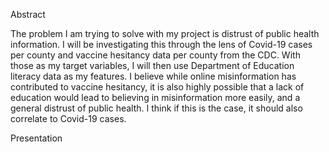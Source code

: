 Abstract

The problem I am trying to solve with my project is
distrust of public health information. I will be investigating this through the lens of 
Covid-19 cases per county and vaccine hesitancy data per county from the CDC. With those as my target variables, 
I will then use Department of Education literacy data as my features. I believe while online misinformation has contributed
to vaccine hesitancy, it is also highly possible that a lack of education would lead to believing in misinformation more easily, and 
a general distrust of public health. I think if this is the case, it should also correlate to Covid-19 cases.

Presentation
